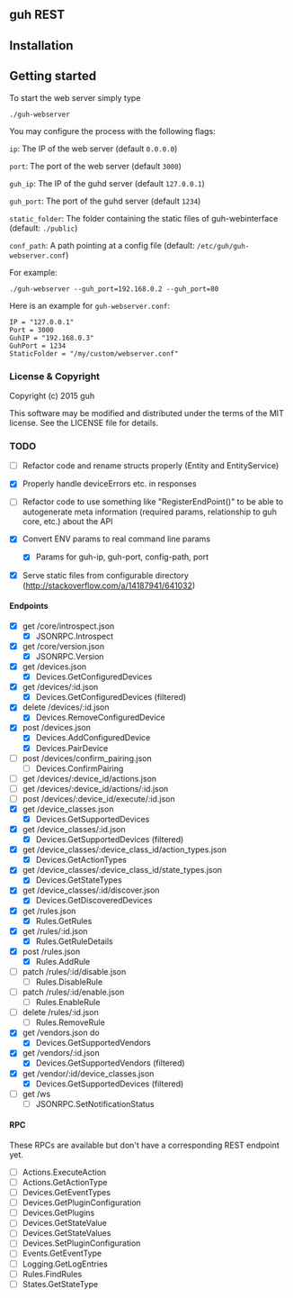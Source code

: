 ## guh REST

## Installation

## Getting started

To start the web server simply type

    ./guh-webserver

You may configure the process with the following flags:

`ip`: The IP of the web server (default `0.0.0.0`)

`port`: The port of the web server (default `3000`)

`guh_ip`: The IP of the guhd server (default `127.0.0.1`)

`guh_port`: The port of the guhd server (default `1234`)

`static_folder`: The folder containing the static files of guh-webinterface (default: `./public`)

`conf_path`: A path pointing at a config file (default: `/etc/guh/guh-webserver.conf`)

For example:

    ./guh-webserver --guh_port=192.168.0.2 --guh_port=80

Here is an example for `guh-webserver.conf`:

    IP = "127.0.0.1"
    Port = 3000
    GuhIP = "192.168.0.3"
    GuhPort = 1234
    StaticFolder = "/my/custom/webserver.conf"

### License & Copyright

Copyright (c) 2015 guh

This software may be modified and distributed under the terms of the MIT license. See the LICENSE file for details.

### TODO

 - [ ] Refactor code and rename structs properly (Entity and EntityService)
 - [x] Properly handle deviceErrors etc. in responses
 - [ ] Refactor code to use something like "RegisterEndPoint()" to be able to autogenerate meta information (required params, relationship to guh core, etc.) about the API
 - [x] Convert ENV params to real command line params
   - [x] Params for guh-ip, guh-port, config-path, port
 - [x] Serve static files from configurable directory (http://stackoverflow.com/a/14187941/641032)


#### Endpoints

 - [x] get /core/introspect.json
   - [x] JSONRPC.Introspect
 - [x] get /core/version.json
   - [x] JSONRPC.Version
 - [x] get /devices.json
   - [x] Devices.GetConfiguredDevices
 - [x] get /devices/:id.json
   - [x] Devices.GetConfiguredDevices (filtered)
 - [x] delete /devices/:id.json
   - [x] Devices.RemoveConfiguredDevice
 - [x] post /devices.json
   - [x] Devices.AddConfiguredDevice
   - [x] Devices.PairDevice
 - [ ] post /devices/confirm_pairing.json
   - [ ] Devices.ConfirmPairing
 - [ ] get /devices/:device_id/actions.json
 - [ ] get /devices/:device_id/actions/:id.json
 - [ ] post /devices/:device_id/execute/:id.json
 - [x] get /device_classes.json
   - [x] Devices.GetSupportedDevices
 - [x] get /device_classes/:id.json
   - [x] Devices.GetSupportedDevices (filtered)
 - [x] get /device_classes/:device_class_id/action_types.json
   - [x] Devices.GetActionTypes
 - [x] get /device_classes/:device_class_id/state_types.json
   - [x] Devices.GetStateTypes
 - [x] get /device_classes/:id/discover.json
   - [x] Devices.GetDiscoveredDevices
 - [x] get /rules.json
   - [x] Rules.GetRules
 - [x] get /rules/:id.json
   - [x] Rules.GetRuleDetails
 - [x] post /rules.json
   - [x] Rules.AddRule
 - [ ] patch /rules/:id/disable.json
   - [ ] Rules.DisableRule
 - [ ] patch /rules/:id/enable.json
   - [ ] Rules.EnableRule
 - [ ] delete /rules/:id.json
   - [ ] Rules.RemoveRule
 - [x] get /vendors.json do
   - [x] Devices.GetSupportedVendors
 - [x] get /vendors/:id.json
   - [x] Devices.GetSupportedVendors (filtered)
 - [x] get /vendor/:id/device_classes.json
   - [x] Devices.GetSupportedDevices (filtered)
 - [ ] get /ws
   - [ ] JSONRPC.SetNotificationStatus

#### RPC

These RPCs are available but don't have a corresponding REST endpoint yet.

 - [ ] Actions.ExecuteAction
 - [ ] Actions.GetActionType
 - [ ] Devices.GetEventTypes
 - [ ] Devices.GetPluginConfiguration
 - [ ] Devices.GetPlugins
 - [ ] Devices.GetStateValue
 - [ ] Devices.GetStateValues
 - [ ] Devices.SetPluginConfiguration
 - [ ] Events.GetEventType
 - [ ] Logging.GetLogEntries
 - [ ] Rules.FindRules
 - [ ] States.GetStateType
